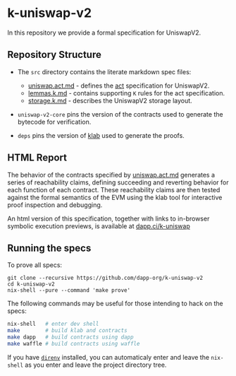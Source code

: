 # k-uniswap-v2

In this repository we provide a formal specification for UniswapV2.

## Repository Structure

- The `src` directory contains the literate markdown spec files:

  - [uniswap.act.md](src/uniswap.act.md) - defines the [act](https://github.com/dapphub/klab/blob/master/acts.md) specification for UniswapV2.
  - [lemmas.k.md](src/lemmas.k.md) - contains supporting `K` rules for the act specification.
  - [storage.k.md](src/storage.k.md) - describes the UniswapV2 storage layout.

- `uniswap-v2-core` pins the version of the contracts used to generate the bytecode for verification.
- `deps` pins the version of [klab](https://github.com/dapphub/klab) used to generate the proofs.

## HTML Report

The behavior of the contracts specified by
[uniswap.act.md](src/uniswap.act.md) generates a series of reachability
claims, defining succeeding and reverting behavior for each function of each
contract. These reachability claims are then tested against the formal
semantics of the EVM using the klab tool for interactive proof inspection and
debugging.

An html version of this specification, together with links to in-browser
symbolic execution previews, is available at [dapp.ci/k-uniswap](https://dapp.ci/k-uniswap/)

## Running the specs

To prove all specs:

```
git clone --recursive https://github.com/dapp-org/k-uniswap-v2
cd k-uniswap-v2
nix-shell --pure --command 'make prove'
```

The following commands may be useful for those intending to hack on the specs:

```sh
nix-shell   # enter dev shell
make        # build klab and contracts
make dapp   # build contracts using dapp
make waffle # build contracts using waffle
```

If you have [`direnv`](https://direnv.net/) installed, you can automaticaly enter and leave the
`nix-shell` as you enter and leave the project directory tree.

